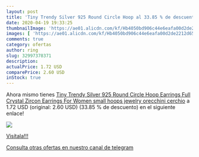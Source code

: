 ```yaml
---
layout: post
title: 'Tiny Trendy Silver 925 Round Circle Hoop al 33.85 % de descuento'
date: 2020-04-19 19:33:25
thumbnailImage: 'https://ae01.alicdn.com/kf/Hb4050bd906c44e6eafa00d2de2212d65m/Tiny-Trendy-Silver-925-Round-Circle-Hoop-Earrings-Full-Crystal-Zircon-Earrings-For-Women-small-hoops.jpg_350x350._SL200_.jpg'
images: [ 'https://ae01.alicdn.com/kf/Hb4050bd906c44e6eafa00d2de2212d65m/Tiny-Trendy-Silver-925-Round-Circle-Hoop-Earrings-Full-Crystal-Zircon-Earrings-For-Women-small-hoops.jpg_350x350._SL200_.jpg' ]
comments: true
category: ofertas
author: ring
slug: 32997378371
description:
actualPrice: 1.72 USD
comparePrice: 2.60 USD
inStock: true
---
```


Ahora mismo tienes [Tiny Trendy Silver 925 Round Circle Hoop Earrings Full Crystal Zircon Earrings For Women small hoops jewelry orecchini cerchio](https://www.amazon.com/dp/32997378371/?tag=redken08-20) a 1.72 USD (original: 2.60 USD) (33.85 %  de descuento) en el siguiente enlace!

[![](https://ae01.alicdn.com/kf/Hb4050bd906c44e6eafa00d2de2212d65m/Tiny-Trendy-Silver-925-Round-Circle-Hoop-Earrings-Full-Crystal-Zircon-Earrings-For-Women-small-hoops.jpg_350x350._SL200_.jpg)](https://www.amazon.com/dp/32997378371/?tag=redken08-20)

[Visítala!!!](https://www.amazon.com/dp/32997378371/?tag=redken08-20)

[Consulta otras ofertas en nuestro canal de telegram](https://t.me/s/ofertas25)
